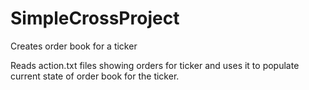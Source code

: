 # SimpleCrossProject
Creates order book for a ticker

Reads action.txt files showing orders for ticker and uses it to populate current state of order book for the ticker.
